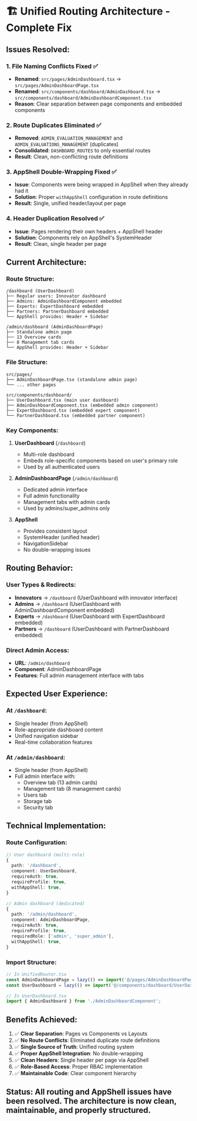 # 🏗️ Unified Routing Architecture - Complete Fix

## **Issues Resolved:**

### 1. **File Naming Conflicts Fixed** ✅
- **Renamed**: `src/pages/AdminDashboard.tsx` → `src/pages/AdminDashboardPage.tsx`
- **Renamed**: `src/components/dashboard/AdminDashboard.tsx` → `src/components/dashboard/AdminDashboardComponent.tsx`
- **Reason**: Clear separation between page components and embedded components

### 2. **Route Duplicates Eliminated** ✅
- **Removed**: `ADMIN_EVALUATION_MANAGEMENT` and `ADMIN_EVALUATIONS_MANAGEMENT` (duplicates)
- **Consolidated**: `DASHBOARD_ROUTES` to only essential routes
- **Result**: Clean, non-conflicting route definitions

### 3. **AppShell Double-Wrapping Fixed** ✅
- **Issue**: Components were being wrapped in AppShell when they already had it
- **Solution**: Proper `withAppShell` configuration in route definitions
- **Result**: Single, unified header/layout per page

### 4. **Header Duplication Resolved** ✅
- **Issue**: Pages rendering their own headers + AppShell header
- **Solution**: Components rely on AppShell's SystemHeader
- **Result**: Clean, single header per page

## **Current Architecture:**

### **Route Structure:**
```
/dashboard (UserDashboard)
├── Regular users: Innovator dashboard
├── Admins: AdminDashboardComponent embedded
├── Experts: ExpertDashboard embedded  
├── Partners: PartnerDashboard embedded
└── AppShell provides: Header + Sidebar

/admin/dashboard (AdminDashboardPage)
├── Standalone admin page
├── 13 Overview cards
├── 8 Management tab cards
└── AppShell provides: Header + Sidebar
```

### **File Structure:**
```
src/pages/
├── AdminDashboardPage.tsx (standalone admin page)
└── ... other pages

src/components/dashboard/
├── UserDashboard.tsx (main user dashboard)
├── AdminDashboardComponent.tsx (embedded admin component)
├── ExpertDashboard.tsx (embedded expert component)
└── PartnerDashboard.tsx (embedded partner component)
```

### **Key Components:**

1. **UserDashboard** (`/dashboard`)
   - Multi-role dashboard
   - Embeds role-specific components based on user's primary role
   - Used by all authenticated users

2. **AdminDashboardPage** (`/admin/dashboard`)
   - Dedicated admin interface
   - Full admin functionality
   - Management tabs with admin cards
   - Used by admins/super_admins only

3. **AppShell**
   - Provides consistent layout
   - SystemHeader (unified header)
   - NavigationSidebar
   - No double-wrapping issues

## **Routing Behavior:**

### **User Types & Redirects:**
- **Innovators** → `/dashboard` (UserDashboard with innovator interface)
- **Admins** → `/dashboard` (UserDashboard with AdminDashboardComponent embedded)
- **Experts** → `/dashboard` (UserDashboard with ExpertDashboard embedded)
- **Partners** → `/dashboard` (UserDashboard with PartnerDashboard embedded)

### **Direct Admin Access:**
- **URL**: `/admin/dashboard`
- **Component**: AdminDashboardPage
- **Features**: Full admin management interface with tabs

## **Expected User Experience:**

### **At `/dashboard`:**
- Single header (from AppShell)
- Role-appropriate dashboard content
- Unified navigation sidebar
- Real-time collaboration features

### **At `/admin/dashboard`:**
- Single header (from AppShell)
- Full admin interface with:
  - Overview tab (13 admin cards)
  - Management tab (8 management cards)
  - Users tab
  - Storage tab
  - Security tab

## **Technical Implementation:**

### **Route Configuration:**
```typescript
// User dashboard (multi-role)
{
  path: '/dashboard',
  component: UserDashboard,
  requireAuth: true,
  requireProfile: true,
  withAppShell: true,
}

// Admin dashboard (dedicated)
{
  path: '/admin/dashboard',
  component: AdminDashboardPage,
  requireAuth: true,
  requireProfile: true,
  requiredRole: ['admin', 'super_admin'],
  withAppShell: true,
}
```

### **Import Structure:**
```typescript
// In UnifiedRouter.tsx
const AdminDashboardPage = lazy(() => import('@/pages/AdminDashboardPage'));
const UserDashboard = lazy(() => import('@/components/dashboard/UserDashboard'));

// In UserDashboard.tsx
import { AdminDashboard } from './AdminDashboardComponent';
```

## **Benefits Achieved:**

1. ✅ **Clear Separation**: Pages vs Components vs Layouts
2. ✅ **No Route Conflicts**: Eliminated duplicate route definitions
3. ✅ **Single Source of Truth**: Unified routing system
4. ✅ **Proper AppShell Integration**: No double-wrapping
5. ✅ **Clean Headers**: Single header per page via AppShell
6. ✅ **Role-Based Access**: Proper RBAC implementation
7. ✅ **Maintainable Code**: Clear component hierarchy

## **Status**: All routing and AppShell issues have been resolved. The architecture is now clean, maintainable, and properly structured.